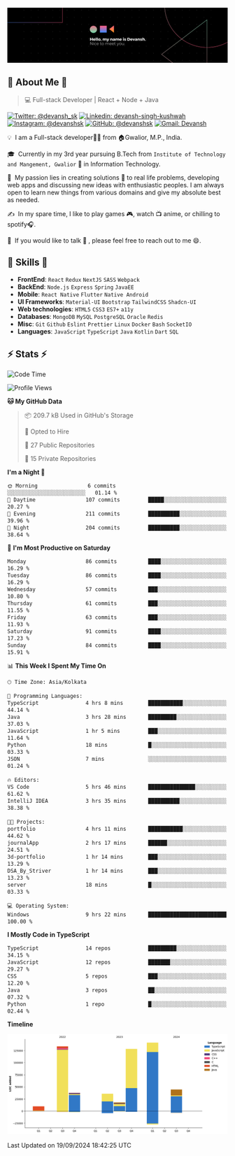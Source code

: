 ![Banner](./Devansh%20Singh%20Banner.png)

## 👋 About Me 👋

> 💻 Full-stack Developer | React + Node + Java

[![Twitter: @devansh_sk](https://img.shields.io/twitter/follow/devansh_sk?style=social)](https://twitter.com/devansh_sk)
[![Linkedin: devansh-singh-kushwah](https://img.shields.io/badge/-Devansh%20Singh%20Kushwah-blue?style=flat-square&logo=Linkedin&logoColor=white&link=https://www.linkedin.com/in/devanshsk/)](https://www.linkedin.com/in/devanshsk/)
[![Instagram: @devanshsk](https://img.shields.io/badge/-devanshsk-E4405F?style=flat-square&logo=instagram&logoColor=white)](https://instagram.com/devanshsk)
[![GitHub: @devanshsk](https://img.shields.io/github/followers/devanshsk?label=follow&style=social)](https://github.com/devanshsk)
[![Gmail: Devansh](https://img.shields.io/badge/Gmail-D14836?style=flat-square&logo=gmail&logoColor=white)](mailto:work.devanshsk@gmail.com)

💡 &nbsp;I am a Full-stack developer🧑‍💻 from 🏠Gwalior, M.P., India.

🎓 &nbsp;Currently in my 3rd year pursuing B.Tech from `Institute of Technology and Mangement, Gwalior` 🏫 in Information Technology.

🌱 &nbsp;My passion lies in creating solutions 🚩 to real life problems, developing web apps and discussing new ideas with enthusiastic peoples.
I am always open to learn new things from various domains and give my absolute best as needed.

✍️ &nbsp;In my spare time, I like to play games 🎮, watch 📺 anime, or chilling to spotify🎧.

💬 &nbsp;If you would like to talk 👋 , please feel free to reach out to me 😄.

##  🎉 Skills  🎉
- **FrontEnd**: `React` `Redux` `NextJS` `SASS` `Webpack`
- **BackEnd**: `Node.js` `Express` `Spring` `JavaEE`
- **Mobile**: `React Native` `Flutter` `Native Android`
- **UI Frameworks**: `Material-UI` `Bootstrap` `TailwindCSS` `Shadcn-UI`
- **Web technologies**: `HTML5` `CSS3` `ES7+` `a11y`
- **Databases**: `MongoDB` `MySQL` `PostgreSQL` `Oracle` `Redis`
- **Misc**: `Git` `Github` `Eslint` `Prettier` `Linux` `Docker` `Bash` `SocketIO`
- **Languages**: `JavaScript` `TypeScript` `Java` `Kotlin` `Dart` `SQL`

## ⚡ Stats ⚡
<!--START_SECTION:waka-->
![Code Time](http://img.shields.io/badge/Code%20Time-255%20hrs%2051%20mins-blue)

![Profile Views](http://img.shields.io/badge/Profile%20Views-8-blue)

**🐱 My GitHub Data** 

> 📦 209.7 kB Used in GitHub's Storage 
 > 
> 💼 Opted to Hire
 > 
> 📜 27 Public Repositories 
 > 
> 🔑 15 Private Repositories 
 > 
**I'm a Night 🦉** 

```text
🌞 Morning                6 commits           ░░░░░░░░░░░░░░░░░░░░░░░░░   01.14 % 
🌆 Daytime                107 commits         █████░░░░░░░░░░░░░░░░░░░░   20.27 % 
🌃 Evening                211 commits         ██████████░░░░░░░░░░░░░░░   39.96 % 
🌙 Night                  204 commits         ██████████░░░░░░░░░░░░░░░   38.64 % 
```
📅 **I'm Most Productive on Saturday** 

```text
Monday                   86 commits          ████░░░░░░░░░░░░░░░░░░░░░   16.29 % 
Tuesday                  86 commits          ████░░░░░░░░░░░░░░░░░░░░░   16.29 % 
Wednesday                57 commits          ███░░░░░░░░░░░░░░░░░░░░░░   10.80 % 
Thursday                 61 commits          ███░░░░░░░░░░░░░░░░░░░░░░   11.55 % 
Friday                   63 commits          ███░░░░░░░░░░░░░░░░░░░░░░   11.93 % 
Saturday                 91 commits          ████░░░░░░░░░░░░░░░░░░░░░   17.23 % 
Sunday                   84 commits          ████░░░░░░░░░░░░░░░░░░░░░   15.91 % 
```


📊 **This Week I Spent My Time On** 

```text
🕑︎ Time Zone: Asia/Kolkata

💬 Programming Languages: 
TypeScript               4 hrs 8 mins        ███████████░░░░░░░░░░░░░░   44.14 % 
Java                     3 hrs 28 mins       █████████░░░░░░░░░░░░░░░░   37.03 % 
JavaScript               1 hr 5 mins         ███░░░░░░░░░░░░░░░░░░░░░░   11.64 % 
Python                   18 mins             █░░░░░░░░░░░░░░░░░░░░░░░░   03.33 % 
JSON                     7 mins              ░░░░░░░░░░░░░░░░░░░░░░░░░   01.24 % 

🔥 Editors: 
VS Code                  5 hrs 46 mins       ███████████████░░░░░░░░░░   61.62 % 
IntelliJ IDEA            3 hrs 35 mins       ██████████░░░░░░░░░░░░░░░   38.38 % 

🐱‍💻 Projects: 
portfolio                4 hrs 11 mins       ███████████░░░░░░░░░░░░░░   44.62 % 
journalApp               2 hrs 17 mins       ██████░░░░░░░░░░░░░░░░░░░   24.51 % 
3d-portfolio             1 hr 14 mins        ███░░░░░░░░░░░░░░░░░░░░░░   13.29 % 
DSA_By_Striver           1 hr 14 mins        ███░░░░░░░░░░░░░░░░░░░░░░   13.23 % 
server                   18 mins             █░░░░░░░░░░░░░░░░░░░░░░░░   03.33 % 

💻 Operating System: 
Windows                  9 hrs 22 mins       █████████████████████████   100.00 % 
```

**I Mostly Code in TypeScript** 

```text
TypeScript               14 repos            █████████░░░░░░░░░░░░░░░░   34.15 % 
JavaScript               12 repos            ███████░░░░░░░░░░░░░░░░░░   29.27 % 
CSS                      5 repos             ███░░░░░░░░░░░░░░░░░░░░░░   12.20 % 
Java                     3 repos             ██░░░░░░░░░░░░░░░░░░░░░░░   07.32 % 
Python                   1 repo              █░░░░░░░░░░░░░░░░░░░░░░░░   02.44 % 
```



**Timeline**

![Lines of Code chart](https://raw.githubusercontent.com/DevanshSK/DevanshSK/main/assets/bar_graph.png)


 Last Updated on 19/09/2024 18:42:25 UTC
<!--END_SECTION:waka-->
